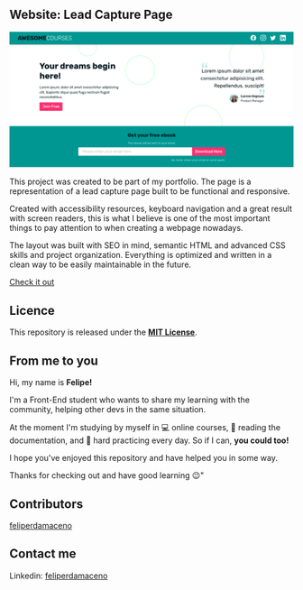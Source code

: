 ## Website: Lead Capture Page

![page-showcase](app-showcase/page-showcase.png)

This project was created to be part of my portfolio. The page is a representation of a lead capture page built to be functional and responsive.

Created with accessibility resources, keyboard navigation and a great result with screen readers, this is what I believe is one of the most important things to pay attention to when creating a webpage nowadays.

The layout was built with SEO in mind, semantic HTML and advanced CSS skills and project organization. Everything is optimized and written in a clean way to be easily maintainable in the future.

[Check it out](https://feliperdamaceno.github.io/lead-capture-page/)

## Licence

This repository is released under the [**MIT License**](LICENSE).

## From me to you

Hi, my name is **Felipe!**

I'm a Front-End student who wants to share my learning with the community, helping other devs in the same situation.

At the moment I'm studying by myself in 💻 online courses, 📄 reading the documentation, and 💪 hard practicing every day. So if I can, **you could too!**

I hope you've enjoyed this repository and have helped you in some way.

Thanks for checking out and have good learning 😉"

## Contributors

[feliperdamaceno](https://github.com/feliperdamaceno/)

## Contact me

Linkedin: [feliperdamaceno](https://www.linkedin.com/in/feliperdamaceno/)
